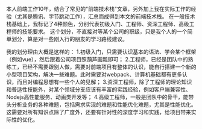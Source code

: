 本人前端工作10年，结合了常见的"前端技术栈"文章，另外加上我在实际工作的经验（尤其是腾讯、字节跳动工作），汇总而成得到本文的前端技术栈。
在一般技术栈基础上，我标记了4种颜色，分别代表初级入门、工程师、资深工程师、高级工程师的技能要求。
这个划分，不直接对等某个公司的职级，只是我个人的一个简单划分，算是对一些刚入行的朋友的学习路线建议。

我的划分理由大概是这样的：
1.初级入门，只需要认识基本的语法、学会某个框架（例如vue），然后跟着公司项目照葫芦画瓢即可；
2.工程师，已经是团队中的熟练工，已经不需要跟别人做，需要对前端项目有整体的认识，能自行搭建一个新的小型项目架构，解决一些难题。此时需要对webpack、计算机基础都有更多认识，而且对编程思想有一些个人的见解；
3.资深工程师，除了工程师的理论知识和普适性技能外，对某个领域分支应该有丰富的实践经验，例如客户端兼容性、Nodejs高性能服务、动画类开发等；
4.高级工程师，一般是团队中的骨干，能带头分析业务的各种难题，包括需求实现的难题和性能优化难题，尤其是性能优化。这需要对所有知识点除了广度外，还要有针对性的深度学习和实践，给项目带来实际性的优化。

